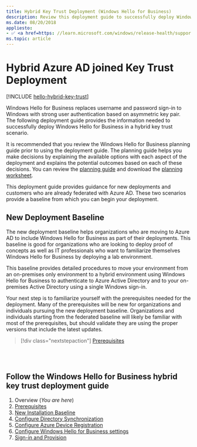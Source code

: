 ```yaml
---
title: Hybrid Key Trust Deployment (Windows Hello for Business)
description: Review this deployment guide to successfully deploy Windows Hello for Business in a hybrid key trust scenario.
ms.date: 08/20/2018
appliesto: 
- ✅ <a href=https: //learn.microsoft.com/windows/release-health/supported-versions-windows-client target=_blank>Windows 10 and later</a>
ms.topic: article
---
```

# Hybrid Azure AD joined Key Trust Deployment

[!INCLUDE [hello-hybrid-key-trust](../../includes/hello-hybrid-key-trust.md)]

Windows Hello for Business replaces username and password sign-in to Windows with strong user authentication based on asymmetric key pair. The following deployment guide provides the information needed to successfully deploy Windows Hello for Business in a hybrid key trust scenario.

It is recommended that you review the Windows Hello for Business planning guide prior to using the deployment guide.  The planning guide helps you make decisions by explaining the available options with each aspect of the deployment and explains the potential outcomes based on each of these decisions.  You can review the [planning guide](/windows/access-protection/hello-for-business/hello-planning-guide) and download the [planning worksheet](https://go.microsoft.com/fwlink/?linkid=852514).

This deployment guide provides guidance for new deployments and customers who are already federated with Azure AD.  These two scenarios provide a baseline from which you can begin your deployment.

## New Deployment Baseline ##

The new deployment baseline helps organizations who are moving to Azure AD to include Windows Hello for Business as part of their deployments.  This baseline is good for organizations who are looking to deploy proof of concepts as well as IT professionals who want to familiarize themselves Windows Hello for Business by deploying a lab environment.

This baseline provides detailed procedures to move your environment from an on-premises only environment to a hybrid environment using Windows Hello for Business to authenticate to Azure Active Directory and to your on-premises Active Directory using a single Windows sign-in.

Your next step is to familiarize yourself with the prerequisites needed for the deployment.  Many of the prerequisites will be new for organizations and individuals pursuing the new deployment baseline. Organizations and individuals starting from the federated baseline will likely be familiar with most of the prerequisites, but should validate they are using the proper versions that include the latest updates.

> [!div class="nextstepaction"]
> [Prerequisites](hello-hybrid-key-trust-prereqs.md)

<br><br>

## Follow the Windows Hello for Business hybrid key trust deployment guide

1. Overview (*You are here*)
2. [Prerequisites](hello-hybrid-key-trust-prereqs.md)
3. [New Installation Baseline](hello-hybrid-key-new-install.md)
4. [Configure Directory Synchronization](hello-hybrid-key-trust-dirsync.md)
5. [Configure Azure Device Registration](hello-hybrid-key-trust-devreg.md)
6. [Configure Windows Hello for Business settings](hello-hybrid-key-whfb-settings.md)
7. [Sign-in and Provision](hello-hybrid-key-whfb-provision.md)